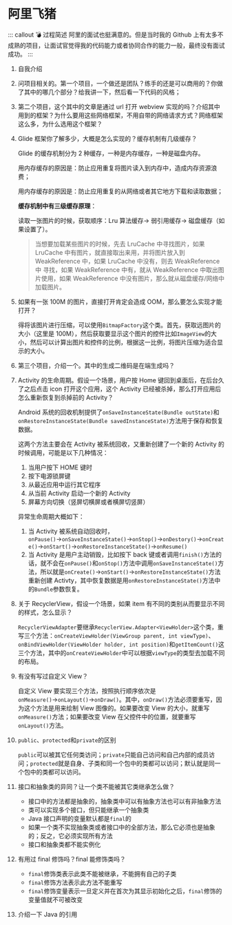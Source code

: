 # 阿里飞猪

::: callout 💣 过程简述
阿里的面试也挺满意的。但是当时我的 Github 上有太多不成熟的项目，让面试官觉得我的代码能力或者协同合作的能力一般，最终没有面试成功。
:::

1. 自我介绍

2. 问项目相关的。第一个项目，一个做还是团队？练手的还是可以商用的？你做了其中的哪几个部分？给我讲一下，然后看一下代码的风格；

3. 第二个项目，这个其中的文章是通过 url 打开 webview 实现的吗？介绍其中用到的框架？为什么要用这些网络框架，不用自带的网络请求方式？网络框架这么多，为什么选用这个框架？

4. Glide 框架你了解多少，大概是怎么实现的？缓存机制有几级缓存？

    Glide 的缓存机制分为 2 种缓存，一种是内存缓存，一种是磁盘内存。

    用内存缓存的原因是：防止应用重复将图片读入到内存中，造成内存资源浪费；

    用内存缓存的原因是：防止应用重复的从网络或者其它地方下载和读取数据；

    **缓存机制中有三级缓存原理**：

    读取一张图片的时候，获取顺序：Lru 算法缓存$\rightarrow$ 弱引用缓存$\rightarrow$ 磁盘缓存（如果设置了）。

    > 当想要加载某些图片的时候，先去 LruCache 中寻找图片，如果 LruCache 中有图片，就直接取出来用，并将图片放入到 WeakReference 中，如果 LruCache 中没有，则去 WeakReference中 寻找，如果 WeakReference 中有，就从 WeakReference 中取出图片使用，如果 WeakReference 中没有图片，那么就从磁盘缓存/网络中加载图片。

5. 如果有一张 100M 的图片，直接打开肯定会造成 OOM，那么要怎么实现才能打开？

    得将该图片进行压缩，可以使用`BitmapFactory`这个类。首先，获取远图片的大小（这里是 100M），然后获取要显示这个图片的控件比如`ImageView`的大小，然后可以计算出图片和控件的比例，根据这一比例，将图片压缩为适合显示的大小。

6. 第三个项目，介绍一个。其中的生成二维码是在端生成吗？

7. Activity 的生命周期。假设一个场景，用户按 Home 键回到桌面后，在后台久了之后点击 icon 打开这个应用，这个 Activity 已经被杀掉，那么打开应用后怎么重新恢复到杀掉前的 Activity？

    Android 系统的回收机制提供了`onSaveInstanceState(Bundle outState)`和`onRestoreInstanceState(Bundle savedInstanceState)`方法用于保存和恢复数据。

    这两个方法主要会在 Activity 被系统回收，又重新创建了一个新的 Activity 的时候调用，可能是以下几种情况：

    1. 当用户按下 HOME 键时
    2. 按下电源锁屏键
    3. 从最近应用中运行其它程序
    4. 从当前 Activity 启动一个新的 Activity
    5. 屏幕方向切换（竖屏切横屏或者横屏切竖屏）

    异常生命周期大概如下：

    1. 当 Activity 被系统自动回收时，`onPause()`$\rightarrow$`onSaveInstanceState()`$\rightarrow$`onStop()`$\rightarrow$`onDestory()`$\rightarrow$`onCreate()`$\rightarrow$`onStart()`$\rightarrow$`onRestoreInstanceState()`$\rightarrow$`onResume()`
    2. 当 Activity 是用户主动销毁，比如按下 back 键或者调用`finish()`方法的话，就不会在`onPause()`和`onStop()`方法中调用`onSaveInstanceState()`方法，所以就是`onCreate()`$\rightarrow$`onStart()`$\rightarrow$`onRestoreInstanceState()`方法重新创建 Activty，其中恢复数据是用`onRestoreInstanceState()`方法中的`Bundle`参数恢复。

8. 关于 RecyclerView，假设一个场景，如果 item 有不同的类别从而要显示不同的样式，怎么显示？

    `RecyclerViewAdapter`要继承`RecyclerView.Adapter<ViewHolder>`这个类，重写三个方法：`onCreateViewHolder(ViewGroup parent, int viewType)`、`onBindViewHolder(ViewHolder holder, int position)`和`getItemCount()`这三个方法，其中的`onCreateViewHolder`中可以根据`viewType`的类型去加载不同的布局。

9. 有没有写过自定义 View？

    自定义 View 要实现三个方法，按照执行顺序依次是`onMeasure()`$\rightarrow$`onLayout()`$\rightarrow$`onDraw()`。其中，`onDraw()`方法必须要重写，因为这个方法是用来绘制 View 图像的。如果要改变 View 的大小，就重写`onMeasure()`方法；如果要改变 View 在父控件中的位置，就要重写`onLayout()`方法。

10. `public`、`protected`和`private`的区别

    `public`可以被其它任何类访问；`private`只能自己访问和自己内部的成员访问；`protected`就是自身、子类和同一个包中的类都可以访问；默认就是同一个包中的类都可以访问。

11. 接口和抽象类的异同？让一个类不能被其它类继承怎么做？

    * 接口中的方法都是抽象的，抽象类中可以有抽象方法也可以有非抽象方法
    * 类可以实现多个接口，但只能继承一个抽象类
    * Java 接口声明的变量默认都是`final`的
    * 如果一个类不实现抽象类或者接口中的全部方法，那么它必须也是抽象的；反之，它必须实现所有方法
    * 接口和抽象类都不能实例化

12. 有用过 final 修饰吗？final 能修饰类吗？

    * `final`修饰类表示此类不能被继承，不能拥有自己的子类
    * `final`修饰方法表示此方法不能重写
    * `final`修饰变量表示一旦定义并在首次为其显示初始化之后，`final`修饰的变量值就不可被改变

13. 介绍一下 Java 的引用